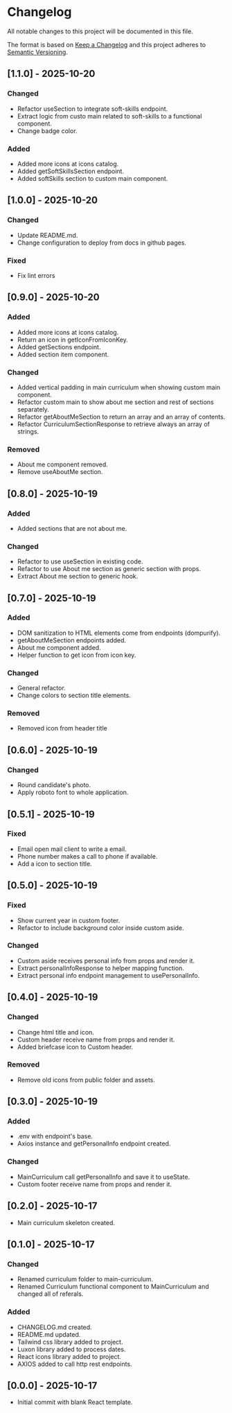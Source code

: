 # Changelog

All notable changes to this project will be documented in this file.

The format is based on [Keep a Changelog](https://keepachangelog.com/en/1.0.0/)
and this project adheres to [Semantic Versioning](https://semver.org/spec/v2.0.0.html).

## [1.1.0] - 2025-10-20

### Changed

- Refactor useSection to integrate soft-skills endpoint.
- Extract logic from custo main related to soft-skills to a functional component.
- Change badge color.

### Added

- Added more icons at icons catalog.
- Added getSoftSkillsSection endpoint.
- Added softSkills section to custom main component.

## [1.0.0] - 2025-10-20

### Changed

- Update README.md.
- Change configuration to deploy from docs in github pages.

### Fixed

- Fix lint errors

## [0.9.0] - 2025-10-20

### Added

- Added more icons at icons catalog.
- Return an icon in getIconFromIconKey.
- Added getSections endpoint.
- Added section item component.

### Changed

- Added vertical padding in main curriculum when showing custom main component.
- Refactor custom main to show about me section and rest of sections separately.
- Refactor getAboutMeSection to return an array and an array of contents.
- Refactor CurriculumSectionResponse to retrieve always an array of strings.

### Removed

- About me component removed.
- Remove useAboutMe section.

## [0.8.0] - 2025-10-19

### Added

- Added sections that are not about me.

### Changed

- Refactor to use useSection in existing code.
- Refactor to use About me section as generic section with props.
- Extract About me section to generic hook.

## [0.7.0] - 2025-10-19

### Added

- DOM sanitization to HTML elements come from endpoints (dompurify).
- getAboutMeSection endpoints added.
- About me component added.
- Helper function to get icon from icon key.

### Changed

- General refactor.
- Change colors to section title elements.

### Removed

- Removed icon from header title

## [0.6.0] - 2025-10-19

### Changed

- Round candidate's photo.
- Apply roboto font to whole application.

## [0.5.1] - 2025-10-19

### Fixed

- Email open mail client to write a email.
- Phone number makes a call to phone if available.
- Add a icon to section title.

## [0.5.0] - 2025-10-19

### Fixed

- Show current year in custom footer.
- Refactor to include background color inside custom aside.

### Changed

- Custom aside receives personal info from props and render it.
- Extract personalInfoResponse to helper mapping function.
- Extract personal info endpoint management to usePersonalInfo.

## [0.4.0] - 2025-10-19

### Changed

- Change html title and icon.
- Custom header receive name from props and render it.
- Added briefcase icon to Custom header.

### Removed

- Remove old icons from public folder and assets.

## [0.3.0] - 2025-10-19

### Added

- .env with endpoint's base.
- Axios instance and getPersonalInfo endpoint created.

### Changed

- MainCurriculum call getPersonalInfo and save it to useState.
- Custom footer receive name from props and render it.

## [0.2.0] - 2025-10-17

- Main curriculum skeleton created.

## [0.1.0] - 2025-10-17

### Changed

- Renamed curriculum folder to main-curriculum.
- Renamed Curriculum functional component to MainCurriculum and changed all of referals.

### Added

- CHANGELOG.md created.
- README.md updated.
- Tailwind css library added to project.
- Luxon library added to process dates.
- React icons library added to project.
- AXIOS added to call http rest endpoints.

## [0.0.0] - 2025-10-17

- Initial commit with blank React template.
